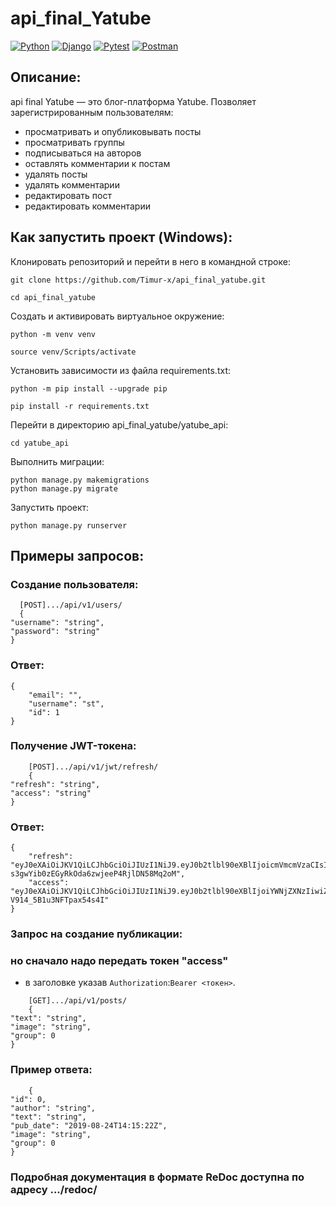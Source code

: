 # api_final_Yatube
[![Python](https://img.shields.io/badge/-Python-464641?style=flat-square&logo=Python)](https://www.python.org/)
[![Django](https://img.shields.io/badge/Django-464646?style=flat-square&logo=django)](https://www.djangoproject.com/)
[![Pytest](https://img.shields.io/badge/Pytest-464646?style=flat-square&logo=pytest)](https://docs.pytest.org/en/6.2.x/)
[![Postman](https://img.shields.io/badge/Postman-464646?style=flat-square&logo=postman)](https://www.postman.com/)
## Описание:
api final Yatube — это блог-платформа Yatube.
Позволяет зарегистрированным пользователям:
- просматривать и опубликовывать посты
- просматривать группы
- подписываться на авторов
- оставлять комментарии к постам
- удалять посты
- удалять комментарии
- редактировать пост
- редактировать комментарии


## Как запустить проект (Windows):

Клонировать репозиторий и перейти в него в командной строке:

```
git clone https://github.com/Timur-x/api_final_yatube.git
```

```
cd api_final_yatube
```

Cоздать и активировать виртуальное окружение:

```
python -m venv venv
```

```
source venv/Scripts/activate 
```

Установить зависимости из файла requirements.txt:

```
python -m pip install --upgrade pip
```

```
pip install -r requirements.txt
```

Перейти в директорию api_final_yatube/yatube_api:

```
cd yatube_api
```

Выполнить миграции:

```
python manage.py makemigrations
python manage.py migrate
```

Запустить проект:

```
python manage.py runserver
```
## Примеры запросов:
### Создание пользователя:
```
  [POST].../api/v1/users/
  {
"username": "string",
"password": "string"
}
```
### Ответ:
```
{
    "email": "",
    "username": "st",
    "id": 1
}
```
### Получение JWT-токена:
```
    [POST].../api/v1/jwt/refresh/
    {
"refresh": "string",
"access": "string"
}
```

### Ответ:
```
{
    "refresh": "eyJ0eXAiOiJKV1QiLCJhbGciOiJIUzI1NiJ9.eyJ0b2tlbl90eXBlIjoicmVmcmVzaCIsImV4cCI6MTY3NTM1ODY0MCwianRpIjoiYzY3ZjVmZmUyZDljNDI5MDkyM2U5NzMwNmNkYzY0YzIiLCJ1c2VyX2lkIjoxf4.pxEQb-s3gwYib0zEGyRkOda6zwjeeP4RjlDN58Mq2oM",
    "access": "eyJ0eXAiOiJKV1QiLCJhbGciOiJIUzI1NiJ9.eyJ0b2tlbl90eXBlIjoiYWNjZXNzIiwiZXhwIjoxNjc1MzU4NjQwLCJqdGkiOiI5M2ViMjQyMmU4YmM0MTY5OTM0MGY5ZmEyZWNiZjA4MSIsInVzZXJfaWQbOjF9._jYOFqR4MeQH7cGAuoavc-V914_5B1u3NFTpax54s4I"
}
```
### Запрос на создание публикации:
### но сначало надо передать токен "access"
- в заголовке указав `Authorization`:`Bearer <токен>`.


```
    [GET].../api/v1/posts/
    {
"text": "string",
"image": "string",
"group": 0
}
```
### Пример ответа:
```
    {
"id": 0,
"author": "string",
"text": "string",
"pub_date": "2019-08-24T14:15:22Z",
"image": "string",
"group": 0
}
```

### Подробная документация в формате ReDoc доступна по адресу .../redoc/
